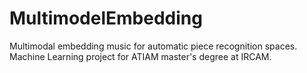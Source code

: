 # MultimodelEmbedding
Multimodal embedding music for automatic piece recognition spaces. Machine Learning project for ATIAM master's degree at IRCAM.
